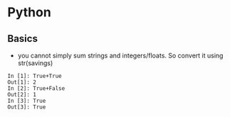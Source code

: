 # Python
## Basics
- you cannot simply sum strings and integers/floats. So convert it using str(savings)
```
In [1]: True+True
Out[1]: 2
In [2]: True+False
Out[2]: 1
In [3]: True
Out[3]: True
```
